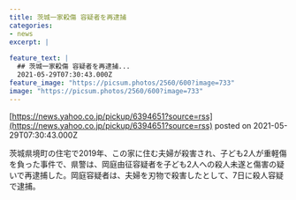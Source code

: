 ```yaml
---
title: 茨城一家殺傷 容疑者を再逮捕
categories:
- news
excerpt: |
  
feature_text: |
  ## 茨城一家殺傷 容疑者を再逮捕...
  2021-05-29T07:30:43.000Z
feature_image: "https://picsum.photos/2560/600?image=733"
image: "https://picsum.photos/2560/600?image=733"
---
```


[https://news.yahoo.co.jp/pickup/6394651?source=rss](https://news.yahoo.co.jp/pickup/6394651?source=rss)
posted on 2021-05-29T07:30:43.000Z

<!--more-->

茨城県境町の住宅で2019年、この家に住む夫婦が殺害され、子ども2人が重軽傷を負った事件で、県警は、岡庭由征容疑者を子ども2人への殺人未遂と傷害の疑いで再逮捕した。岡庭容疑者は、夫婦を刃物で殺害したとして、7日に殺人容疑で逮捕。
